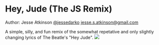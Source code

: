 Hey, Jude (The JS Remix)
========================

Author: Jesse Atkinson
	[@jessedarko](http://twitter.com/jessedarko)
	[jesse.s.atkinson@gmail.com](mailto:jesse.s.atkinson@gmail.com)

A simple, silly, and fun remix of the somewhat repetative and only slightly changing lyrics of The Beatle's "Hey Jude".
![](https://github.com/jessedarko/Hey-Jude/raw/master/Hey-Jude-flowchart.jpg)
